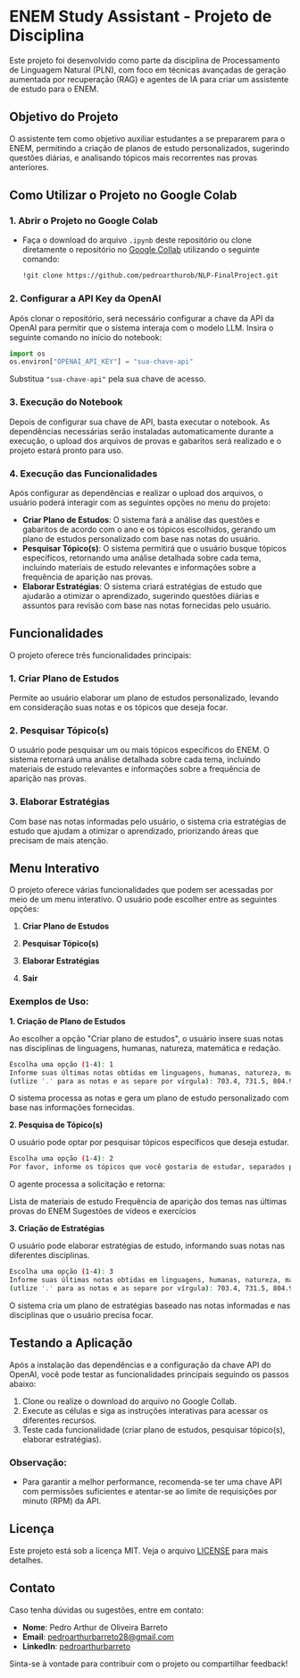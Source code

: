 # ENEM Study Assistant - Projeto de Disciplina

Este projeto foi desenvolvido como parte da disciplina de Processamento de Linguagem Natural (PLN), com foco em técnicas avançadas de geração aumentada por recuperação (RAG) e agentes de IA para criar um assistente de estudo para o ENEM.

## Objetivo do Projeto

O assistente tem como objetivo auxiliar estudantes a se prepararem para o ENEM, permitindo a criação de planos de estudo personalizados, sugerindo questões diárias, e analisando tópicos mais recorrentes nas provas anteriores.

## Como Utilizar o Projeto no Google Colab

### 1. Abrir o Projeto no Google Colab
- Faça o download do arquivo `.ipynb` deste repositório ou clone diretamente o repositório no [Google Collab](https://colab.research.google.com/drive/1vPzVFd_4Pzla2VpOrHmimOmIn4OV688K?usp=sharing) utilizando o seguinte comando:
  ```bash
  !git clone https://github.com/pedroarthurob/NLP-FinalProject.git
  ```
  
### 2. Configurar a API Key da OpenAI
Após clonar o repositório, será necessário configurar a chave da API da OpenAI para permitir que o sistema interaja com o modelo LLM. Insira o seguinte comando no início do notebook:
```python
import os
os.environ["OPENAI_API_KEY"] = "sua-chave-api"
```
Substitua `"sua-chave-api"` pela sua chave de acesso.

### 3. Execução do Notebook
Depois de configurar sua chave de API, basta executar o notebook. As dependências necessárias serão instaladas automaticamente durante a execução, o upload dos arquivos de provas e gabaritos será realizado e o projeto estará pronto para uso.

### 4. Execução das Funcionalidades
Após configurar as dependências e realizar o upload dos arquivos, o usuário poderá interagir com as seguintes opções no menu do projeto:

- **Criar Plano de Estudos**: O sistema fará a análise das questões e gabaritos de acordo com o ano e os tópicos escolhidos, gerando um plano de estudos personalizado com base nas notas do usuário.
- **Pesquisar Tópico(s)**: O sistema permitirá que o usuário busque tópicos específicos, retornando uma análise detalhada sobre cada tema, incluindo materiais de estudo relevantes e informações sobre a frequência de aparição nas provas.
- **Elaborar Estratégias**: O sistema criará estratégias de estudo que ajudarão a otimizar o aprendizado, sugerindo questões diárias e assuntos para revisão com base nas notas fornecidas pelo usuário.

## Funcionalidades

O projeto oferece três funcionalidades principais:

### 1. Criar Plano de Estudos
Permite ao usuário elaborar um plano de estudos personalizado, levando em consideração suas notas e os tópicos que deseja focar.

### 2. Pesquisar Tópico(s)
O usuário pode pesquisar um ou mais tópicos específicos do ENEM. O sistema retornará uma análise detalhada sobre cada tema, incluindo materiais de estudo relevantes e informações sobre a frequência de aparição nas provas.

### 3. Elaborar Estratégias
Com base nas notas informadas pelo usuário, o sistema cria estratégias de estudo que ajudam a otimizar o aprendizado, priorizando áreas que precisam de mais atenção.

## Menu Interativo

O projeto oferece várias funcionalidades que podem ser acessadas por meio de um menu interativo. O usuário pode escolher entre as seguintes opções:

1. **Criar Plano de Estudos**
   
2. **Pesquisar Tópico(s)**
   
3. **Elaborar Estratégias**

4. **Sair**

### Exemplos de Uso:

**1. Criação de Plano de Estudos**
   
   Ao escolher a opção "Criar plano de estudos", o usuário insere suas notas nas disciplinas de linguagens, humanas, natureza, matemática e redação.

   ```bash
   Escolha uma opção (1-4): 1
   Informe suas últimas notas obtidas em linguagens, humanas, natureza, matemática e redação
   (utlize '.' para as notas e as separe por vírgula): 703.4, 731.5, 804.9, 897,5, 960
   ```

   O sistema processa as notas e gera um plano de estudo personalizado com base nas informações fornecidas.

**2. Pesquisa de Tópico(s)**

   O usuário pode optar por pesquisar tópicos específicos que deseja estudar.
   
   ```bash
   Escolha uma opção (1-4): 2
   Por favor, informe os tópicos que você gostaria de estudar, separados por vírgula: Funções Matemáticas, História da Arte
   ```

   O agente processa a solicitação e retorna:
  
   Lista de materiais de estudo
   Frequência de aparição dos temas nas últimas provas do ENEM
   Sugestões de vídeos e exercícios
  
**3. Criação de Estratégias**

   O usuário pode elaborar estratégias de estudo, informando suas notas nas diferentes disciplinas.


   ```bash
   Escolha uma opção (1-4): 3
   Informe suas últimas notas obtidas em linguagens, humanas, natureza, matemática e redação
   (utlize '.' para as notas e as separe por vírgula): 703.4, 731.5, 804.9, 897,5, 960
   ```
   O sistema cria um plano de estratégias baseado nas notas informadas e nas disciplinas que o usuário precisa focar.

## Testando a Aplicação

Após a instalação das dependências e a configuração da chave API do OpenAI, você pode testar as funcionalidades principais seguindo os passos abaixo:

1. Clone ou realize o download do arquivo no Google Collab.
2. Execute as células e siga as instruções interativas para acessar os diferentes recursos.
3. Teste cada funcionalidade (criar plano de estudos, pesquisar tópico(s), elaborar estratégias).

### Observação:

- Para garantir a melhor performance, recomenda-se ter uma chave API com permissões suficientes e atentar-se ao limite de requisições por minuto (RPM) da API.

## Licença

Este projeto está sob a licença MIT. Veja o arquivo [LICENSE](LICENSE) para mais detalhes.

## Contato

Caso tenha dúvidas ou sugestões, entre em contato:

- **Nome**: Pedro Arthur de Oliveira Barreto
- **Email**: pedroarthurbarreto28@gmail.com
- **LinkedIn**: [pedroarthurbarreto](https://www.linkedin.com/in/pedro-arthur-barreto/)

Sinta-se à vontade para contribuir com o projeto ou compartilhar feedback!
